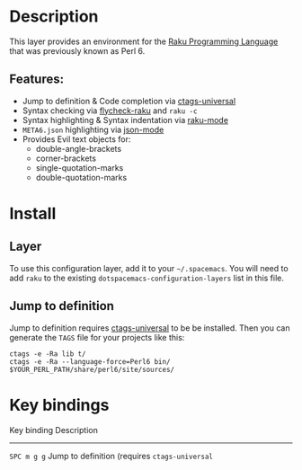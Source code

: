 Description
===========

This layer provides an environment for the [Raku Programming
Language](https://www.raku.org/) that was previously known as Perl 6.

Features:
---------

-   Jump to definition & Code completion via
    [ctags-universal](https://github.com/universal-ctags/ctags)
-   Syntax checking via
    [flycheck-raku](https://github.com/Raku/flycheck-raku) and `raku -c`
-   Syntax highlighting & Syntax indentation via
    [raku-mode](https://github.com/Raku/raku-mode)
-   `META6.json` highlighting via
    [json-mode](https://github.com/joshwnj/json-mode)
-   Provides Evil text objects for:
    -   double-angle-brackets
    -   corner-brackets
    -   single-quotation-marks
    -   double-quotation-marks

Install
=======

Layer
-----

To use this configuration layer, add it to your `~/.spacemacs`. You will
need to add `raku` to the existing `dotspacemacs-configuration-layers`
list in this file.

Jump to definition
------------------

Jump to definition requires
[ctags-universal](https://github.com/universal-ctags/ctags) to be be
installed. Then you can generate the `TAGS` file for your projects like
this:

``` {.shell}
ctags -e -Ra lib t/
ctags -e -Ra --language-force=Perl6 bin/ $YOUR_PERL_PATH/share/perl6/site/sources/
```

Key bindings
============

  Key binding   Description
  ------------- ------------------------------------------------
  `SPC m g g`   Jump to definition (requires `ctags-universal`

